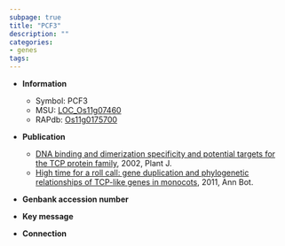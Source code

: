 ```yaml
---
subpage: true
title: "PCF3"
description: ""
categories:
- genes
tags: 
---
```


* **Information**  
    + Symbol: PCF3  
    + MSU: [LOC_Os11g07460](http://rice.plantbiology.msu.edu/cgi-bin/ORF_infopage.cgi?orf=LOC_Os11g07460)  
    + RAPdb: [Os11g0175700](http://rapdb.dna.affrc.go.jp/viewer/gbrowse_details/irgsp1?name=Os11g0175700)  

* **Publication**  
    + [DNA binding and dimerization specificity and potential targets for the TCP protein family](http://www.ncbi.nlm.nih.gov/pubmed?term=DNA+binding+and+dimerization+specificity+and+potential+targets+for+the+TCP+protein+family%5BTitle%5D), 2002, Plant J.
    + [High time for a roll call: gene duplication and phylogenetic relationships of TCP-like genes in monocots](http://www.ncbi.nlm.nih.gov/pubmed?term=High+time+for+a+roll+call:+gene+duplication+and+phylogenetic+relationships+of+TCP-like+genes+in+monocots%5BTitle%5D), 2011, Ann Bot.

* **Genbank accession number**  

* **Key message**  

* **Connection**  




